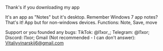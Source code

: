 Thank's if you downloading my app

It's an app as "Notes" but it's desktop. Remember Windows 7 app notes? That's it! App but for non-windows devices.
Functions: Note, Save, move

Support or you founded any bugs:
TikTok: @l1xor_;
Telegram: @l1xor;
Discord: l1xor;
Gmail (Not recommended - I can don't answer): Vitaliyvinarskij6@gmail.com
